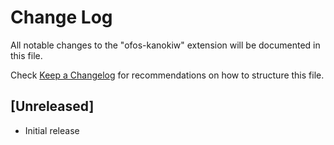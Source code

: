 # Change Log

All notable changes to the "ofos-kanokiw" extension will be documented in this file.

Check [Keep a Changelog](http://keepachangelog.com/) for recommendations on how to structure this file.

## [Unreleased]

- Initial release